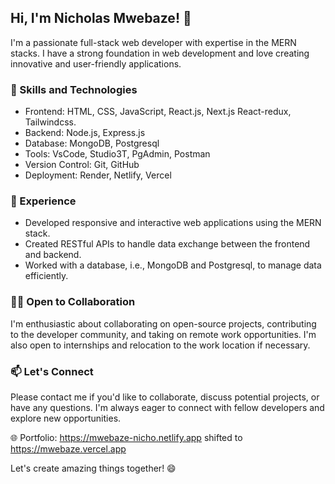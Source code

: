 ## Hi, I'm Nicholas Mwebaze! 👋

I'm a passionate full-stack web developer with expertise in the MERN stacks. I have a strong foundation in web development and love creating innovative and user-friendly applications.

### 🚀 Skills and Technologies

- Frontend: HTML, CSS, JavaScript, React.js, Next.js React-redux, Tailwindcss.
- Backend: Node.js, Express.js
- Database: MongoDB, Postgresql
- Tools: VsCode, Studio3T, PgAdmin, Postman
- Version Control: Git, GitHub
- Deployment: Render, Netlify, Vercel

### 💼 Experience

- Developed responsive and interactive web applications using the MERN stack.
- Created RESTful APIs to handle data exchange between the frontend and backend.
- Worked with a database, i.e., MongoDB and Postgresql, to manage data efficiently.

### 👨‍💻 Open to Collaboration

I'm enthusiastic about collaborating on open-source projects, contributing to the developer community, and taking on remote work opportunities. I'm also open to internships and relocation to the work location if necessary.

### 📫 Let's Connect

Please contact me if you'd like to collaborate, discuss potential projects, or have any questions. I'm always eager to connect with fellow developers and explore new opportunities.

🌐 Portfolio: https://mwebaze-nicho.netlify.app shifted to https://mwebaze.vercel.app

Let's create amazing things together! 😄
